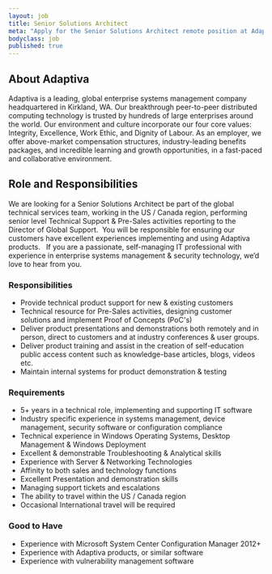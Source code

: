 ```yaml
---
layout: job
title: Senior Solutions Architect
meta: "Apply for the Senior Solutions Architect remote position at Adaptiva."
bodyclass: job
published: true
---
```

## About Adaptiva
Adaptiva is a leading, global enterprise systems management company headquartered in Kirkland, WA. Our breakthrough peer-to-peer distributed computing technology is trusted by hundreds of large enterprises around the world. Our environment and culture incorporate our four core values: Integrity, Excellence, Work Ethic, and Dignity of Labour. As an employer, we offer above-market compensation structures, industry-leading benefits packages, and incredible learning and growth opportunities, in a fast-paced and collaborative environment.

## Role and Responsibilities
We are looking for a Senior Solutions Architect be part of the global technical services team, working in the US / Canada region, performing senior level Technical Support & Pre-Sales activities reporting to the Director of Global Support.  You will be responsible for ensuring our customers have excellent experiences implementing and using Adaptiva products.
 
If you are a passionate, self-managing IT professional with experience in enterprise systems management & security technology, we’d love to hear from you. 


### Responsibilities
* Provide technical product support for new & existing customers
* Technical resource for Pre-Sales activities, designing customer solutions and implement Proof of Concepts (PoC's)
* Deliver product presentations and demonstrations both remotely and in person, direct to customers and at industry conferences & user groups.
* Deliver product training and assist in the creation of self-education public access content such as knowledge-base articles, blogs, videos etc.
* Maintain internal systems for product demonstration & testing



### Requirements
* 5+ years in a technical role, implementing and supporting IT software
* Industry specific experience in systems management, device management, security software or configuration compliance
* Technical experience in Windows Operating Systems, Desktop Management & Windows Deployment
* Excellent & demonstrable Troubleshooting & Analytical skills
* Experience with Server & Networking Technologies
* Affinity to both sales and technology functions
* Excellent Presentation and demonstration skills
* Managing support tickets and escalations
* The ability to travel within the US / Canada region
* Occasional International travel will be required



### Good to Have
* Experience with Microsoft System Center Configuration Manager 2012+
* Experience with Adaptiva products, or similar software
* Experience with vulnerability management software